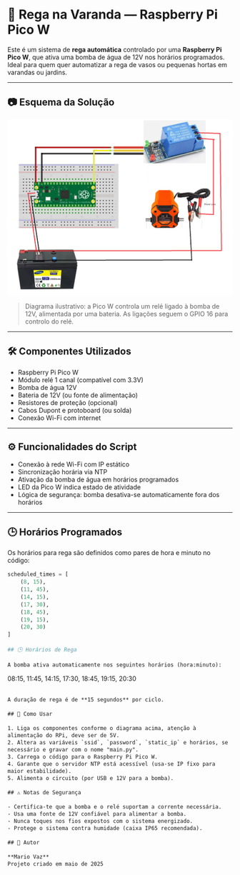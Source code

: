 # 🌿 Rega na Varanda — Raspberry Pi Pico W

Este é um sistema de **rega automática** controlado por uma **Raspberry Pi Pico W**, que ativa uma bomba de água de 12V nos horários programados. Ideal para quem quer automatizar a rega de vasos ou pequenas hortas em varandas ou jardins.

---

## 📷 Esquema da Solução

![Esquema da solução](Diagram_of_an_automatic_irrigation_system.png)

> Diagrama ilustrativo: a Pico W controla um relé ligado à bomba de 12V, alimentada por uma bateria. As ligações seguem o GPIO 16 para controlo do relé.

---

## 🛠 Componentes Utilizados

- Raspberry Pi Pico W  
- Módulo relé 1 canal (compatível com 3.3V)  
- Bomba de água 12V  
- Bateria de 12V (ou fonte de alimentação)  
- Resistores de proteção (opcional)  
- Cabos Dupont e protoboard (ou solda)  
- Conexão Wi-Fi com internet  

---

## ⚙️ Funcionalidades do Script

- Conexão à rede Wi-Fi com IP estático  
- Sincronização horária via NTP  
- Ativação da bomba de água em horários programados  
- LED da Pico W indica estado de atividade  
- Lógica de segurança: bomba desativa-se automaticamente fora dos horários  

---

## 🕒 Horários Programados

Os horários para rega são definidos como pares de hora e minuto no código:

```python
scheduled_times = [
    (8, 15),
    (11, 45),
    (14, 15),
    (17, 30),
    (18, 45),
    (19, 15),
    (20, 30)
]

## 🕒 Horários de Rega

A bomba ativa automaticamente nos seguintes horários (hora:minuto):

```
08:15, 11:45, 14:15, 17:30, 18:45, 19:15, 20:30
```

A duração de rega é de **15 segundos** por ciclo.

## 💾 Como Usar

1. Liga os componentes conforme o diagrama acima, atenção à alimentação do RPi, deve ser de 5V.
2. Altera as variáveis `ssid`, `password`, `static_ip` e horários, se necessário e gravar com o nome "main.py".
3. Carrega o código para o Raspberry Pi Pico W.
4. Garante que o servidor NTP está acessível (usa-se IP fixo para maior estabilidade).
5. Alimenta o circuito (por USB e 12V para a bomba).

## ⚠️ Notas de Segurança

- Certifica-te que a bomba e o relé suportam a corrente necessária.
- Usa uma fonte de 12V confiável para alimentar a bomba.
- Nunca toques nos fios expostos com o sistema energizado.
- Protege o sistema contra humidade (caixa IP65 recomendada).

## 👤 Autor

**Mario Vaz**  
Projeto criado em maio de 2025
